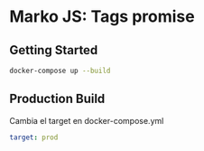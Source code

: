 Marko JS: Tags promise
==================================

## Getting Started

```bash
docker-compose up --build
```

## Production Build

Cambia el target en docker-compose.yml

```yml
target: prod
```


